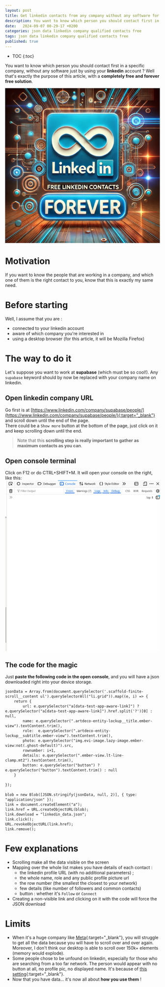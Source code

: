 ```yaml
---
layout: post
title: Get linkedin contacts from any company without any software for free (and forever free)
description: You want to know which person you should contact first in a specific company, without any software just by using your linkedin account ? Well that's exactly the purpose of this article, with a completely free and forever free solution.
date:   2024-09-07 00-29-17 +0200
categories: json data linkedin company qualified contacts free
tags: json data linkedin company qualified contacts free
published: true
---
```


* TOC
{:toc}

You want to know which person you should contact first in a specific company, without any software just by using your **linkedin** account ? Well that's exactly the purpose of this article, with a **completely free and forever free solution**.

![linkedin_free_contacts_forever](../assets/img/2024-09-07/linkedin_free_contacts_forever.webp)

# Motivation
If you want to know the people that are working in a company, and which one of them is the right contact to you, know that this is exactly my same need.

# Before starting
Well, I assume that you are :
- connected to your linkedin account
- aware of which company you're interested in
- using a desktop browser (for this article, it will be Mozilla Firefox)

# The way to do it
Let's suppose you want to work at **supabase** (which must be so cool!). Any `supabase` keyword should by now be replaced with your company name on linkedin.

## Open linkedin company URL
Go first is at [https://www.linkedin.com/company/supabase/people/](https://www.linkedin.com/company/supabase/people/){:target="_blank"} and scroll down until the end of the page.   
There could be a `Show more` button at the bottom of the page, just click on it and keep scrolling down until the end.

> Note that this **scrolling step is really important to gather as maximum contacts as you can**.

## Open console terminal
Click on F12 or do CTRL+SHIFT+M. It will open your console on the right, like this:
![console](../assets/img/2024-09-07/console.png)

## The code for the magic
Just **paste the following code in the open console**, and you will have a json downloaded right into your device storage.
```
jsonData = Array.from(document.querySelector('.scaffold-finite-scroll__content ul').querySelectorAll("li.grid")).map((e, i) => {
	return {
		url: e.querySelector("a[data-test-app-aware-link]") ? e.querySelector("a[data-test-app-aware-link]").href.split('?')[0] : null,
		name: e.querySelector(".artdeco-entity-lockup__title.ember-view").textContent.trim(),
		role:  e.querySelector(".artdeco-entity-lockup__subtitle.ember-view").textContent.trim(),
		photo: e.querySelector("img.evi-image.lazy-image.ember-view:not(.ghost-default)").src,
		rownumber: i+1,
		details: e.querySelector(".ember-view.lt-line-clamp.mt2").textContent.trim(),
		button: e.querySelector("button") ? e.querySelector("button").textContent.trim() : null
	}

});

blob = new Blob([JSON.stringify(jsonData, null, 2)], { type: "application/json" });
link = document.createElement("a");
link.href = URL.createObjectURL(blob);
link.download = "linkedin_data.json";
link.click();
URL.revokeObjectURL(link.href);
link.remove();

```

# Few explanations
- Scrolling make all the data visible on the screen
- Mapping over the whole list makes you have details of each contact :
	- the linkedin profile URL (with no additional parameters) ;
	- the whole name, role and any public profile picture url
	- the row number (the smallest the closest to your network)
	- few details (like number of followers and common contacts)
	- button : whether it's `Follow` or `Connect`
- Creating a non-visible link and clicking on it with the code will force the JSON download

# Limits
- When it's a huge company like [Meta](https://www.linkedin.com/company/meta/people/){:target="_blank"}, you will struggle to get all the data because you will have to scroll over and over again. Moreover, I don't think our desktop is able to scroll over 150k+ elements (memory would explode).
- Some people chose to be unfound on linkedin, especially for those who are searching from a too far network. The person would appear with no button at all, no profile pic, no displayed name. It's because of [this setting](https://www.linkedin.com/help/linkedin/answer/a528138){:target="_blank"}.
- Now that you have data... it's now all about **how you use them** !






